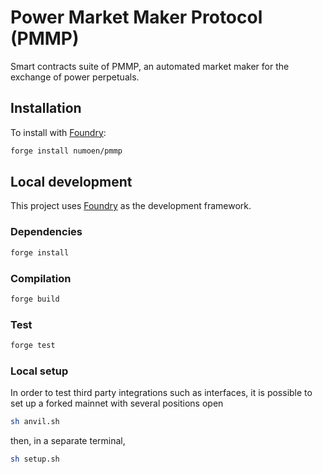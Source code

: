 # Power Market Maker Protocol (PMMP)

Smart contracts suite of PMMP, an automated market maker for the exchange of power perpetuals.

## Installation

To install with [Foundry](https://github.com/foundry-rs/foundry):

```bash
forge install numoen/pmmp
```

## Local development

This project uses [Foundry](https://github.com/foundry-rs/foundry) as the development framework.

### Dependencies

```bash
forge install
```

### Compilation

```bash
forge build
```

### Test

```bash
forge test
```

### Local setup

In order to test third party integrations such as interfaces, it is possible to set up a forked mainnet with several positions open

```bash
sh anvil.sh
```

then, in a separate terminal,

```bash
sh setup.sh
```
